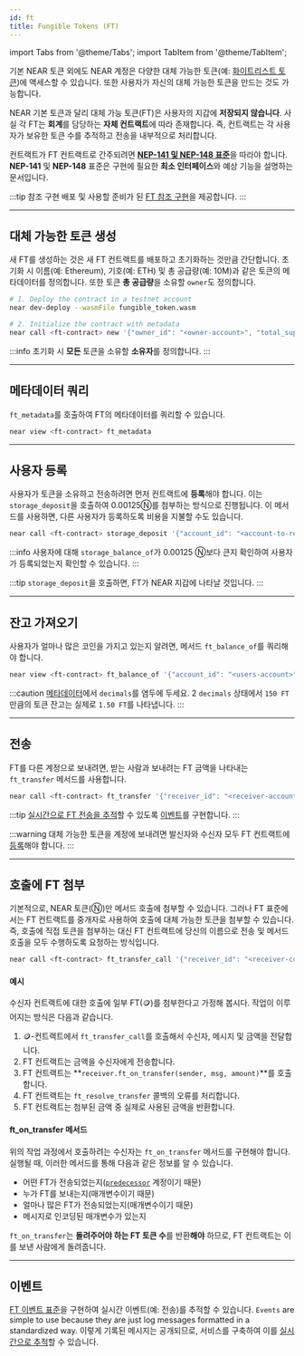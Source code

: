 ```yaml
---
id: ft
title: Fungible Tokens (FT)
---
```


import Tabs from '@theme/Tabs';
import TabItem from '@theme/TabItem';

기본 NEAR 토큰 외에도 NEAR 계정은 다양한 대체 가능한 토큰(예: [화이트리스트 토큰](https://guide.ref.finance/developers-1/cli-trading#query-whitelisted-tokens))에 액세스할 수 있습니다. 또한 사용자가 자신의 대체 가능한 토큰을 만드는 것도 가능합니다.

NEAR 기본 토큰과 달리 대체 가능 토큰(FT)은 사용자의 지갑에 **저장되지 않습니다**. 사실 각 FT는 **회계**를 담당하는 **자체 컨트랙트**에 따라 존재합니다. 즉, 컨트랙트는 각 사용자가 보유한 토큰 수를 추적하고 전송을 내부적으로 처리합니다.

컨트랙트가 FT 컨트랙트로 간주되려면 [**NEP-141 및 NEP-148 표준**](https://nomicon.io/Standards/FungibleToken/)을 따라야 합니다. **NEP-141** 및 **NEP-148** 표준은 구현에 필요한 **최소 인터페이스**와 예상 기능을 설명하는 문서입니다.

:::tip 참조 구현 배포 및 사용할 준비가 된 [FT 참조 구현](https://github.com/near-examples/FT)을 제공합니다. :::

<!-- ### Summary of Methods -->

---

## 대체 가능한 토큰 생성
새 FT를 생성하는 것은 새 FT 컨트랙트를 배포하고 초기화하는 것만큼 간단합니다. 초기화 시 이름(예: Ethereum), 기호(예: ETH) 및 총 공급량(예: 10M)과 같은 토큰의 메타데이터를 정의합니다. 또한 토큰 **총 공급량**을 소유할 `owner`도 정의합니다.

<Tabs className="language-tabs" groupId="code-tabs">
  <TabItem value="cli" label="NEAR CLI">

  ```bash
  # 1. Deploy the contract in a testnet account
  near dev-deploy --wasmFile fungible_token.wasm

  # 2. Initialize the contract with metadata
  near call <ft-contract> new '{"owner_id": "<owner-account>", "total_supply": "1000000000000000", "metadata": { "spec": "ft-1.0.0", "name": "Example Token Name", "symbol": "EXLT", "decimals": 8 }}' --accountId <ft-contract>

  ```

  </TabItem>
</Tabs>

:::info 초기화 시 **모든** 토큰을 소유할 **소유자**를 정의합니다. :::

<hr class="subsection" />

## 메타데이터 쿼리
`ft_metadata`를 호출하여 FT의 메타데이터를 쿼리할 수 있습니다.

<Tabs className="language-tabs" groupId="code-tabs">
  <TabItem value="cli" label="NEAR CLI">

  ```bash
  near view <ft-contract> ft_metadata
  ```

  </TabItem>
</Tabs>

<hr class="subsection" />

## 사용자 등록
사용자가 토큰을 소유하고 전송하려면 먼저 컨트랙트에 **등록**해야 합니다. 이는 `storage_deposit`을 호출하여 0.00125Ⓝ를 첨부하는 방식으로 진행됩니다. 이 메서드를 사용하면, 다른 사용자가 등록하도록 비용을 지불할 수도 있습니다.

<Tabs className="language-tabs" groupId="code-tabs">
  <TabItem value="cli" label="NEAR CLI">

  ```bash
  near call <ft-contract> storage_deposit '{"account_id": "<account-to-register>"}' --accountId <your-account> --amount 0.00125
  ```

  </TabItem>
</Tabs>

:::info 사용자에 대해 `storage_balance_of`가 0.00125 Ⓝ보다 큰지 확인하여 사용자가 등록되었는지 확인할 수 있습니다. :::

:::tip `storage_deposit`을 호출하면, FT가 NEAR 지갑에 나타날 것입니다. :::

<hr class="subsection" />

## 잔고 가져오기
사용자가 얼마나 많은 코인을 가지고 있는지 알려면, 메서드 `ft_balance_of`를 쿼리해야 합니다.

<Tabs className="language-tabs" groupId="code-tabs">
  <TabItem value="cli" label="NEAR CLI">

  ```bash
  near view <ft-contract> ft_balance_of '{"account_id": "<users-account>"}'
  ```
  
  </TabItem>
</Tabs>

:::caution [메타데이터](#메타데이터-조회)에서 `decimals`를 염두에 두세요. 2 `decimals` 상태에서 `150 FT`만큼의 토큰 잔고는 실제로 `1.50 FT`를 나타냅니다. :::

<hr class="subsection" />

## 전송
FT를 다른 계정으로 보내려면, 받는 사람과 보내려는 FT 금액을 나타내는 `ft_transfer` 메서드를 사용합니다.

<Tabs className="language-tabs" groupId="code-tabs">
  <TabItem value="cli" label="NEAR CLI">

  ```bash
  near call <ft-contract> ft_transfer '{"receiver_id": "<receiver-account>", "amount": "<amount>"}' --accountId <your-account> --depositYocto 1
  ```
  
  </TabItem>
</Tabs>

:::tip [실시간으로 FT 전송을 추적](../../4.tools/events.md)할 수 있도록 [이벤트](https://nomicon.io/Standards/Tokens/FungibleToken/Event)를 구현합니다. :::

:::warning 대체 가능한 토큰을 계정에 보내려면 발신자와 수신자 모두 FT 컨트랙트에 [등록](#사용자-등록)해야 합니다. :::

<hr class="subsection" />

## 호출에 FT 첨부
기본적으로, NEAR 토큰(Ⓝ)만 메서드 호출에 첨부할 수 있습니다. 그러나 FT 표준에서는 FT 컨트랙트를 중개자로 사용하여 호출에 대체 가능한 토큰을 첨부할 수 있습니다. 즉, 호출에 직접 토큰을 첨부하는 대신 FT 컨트랙트에 당신의 이름으로 전송 및 메서드 호출을 모두 수행하도록 요청하는 방식입니다.

<Tabs className="language-tabs" groupId="code-tabs">
  <TabItem value="cli" label="NEAR CLI">

  ```bash
  near call <ft-contract> ft_transfer_call '{"receiver_id": "<receiver-contract>", "amount": "<amount>", "msg": "<a-string-message>"}' --accountId <user_account_id> --depositYocto 1
  ```
  
  </TabItem>
</Tabs>

#### 예시
수신자 컨트랙트에 대한 호출에 일부 FT(🪙)를 첨부한다고 가정해 봅시다. 작업이 이루어지는 방식은 다음과 같습니다.
1. 🪙-컨트랙트에서 `ft_transfer_call`를 호출해서 수신자, 메시지 및 금액을 전달합니다.
2. FT 컨트랙트는 금액을 수신자에게 전송합니다.
3. FT 컨트랙트는 **`receiver.ft_on_transfer(sender, msg, amount)`**를 호출합니다.
4. FT 컨트랙트는 `ft_resolve_transfer` 콜백의 오류를 처리합니다.
5. FT 컨트랙트는 첨부된 금액 중 실제로 사용된 금액을 반환합니다.

#### ft_on_transfer 메서드
위의 작업 과정에서 호출하려는 수신자는 `ft_on_transfer` 메서드를 구현해야 합니다. 실행될 때, 이러한 메서드를 통해 다음과 같은 정보를 알 수 있습니다.
- 어떤 FT가 전송되었는지([`predecessor`](../contracts/environment/environment.md#predecessor-and-signer) 계정이기 때문)
- 누가 FT를 보내는지(매개변수이기 때문)
- 얼마나 많은 FT가 전송되었는지(매개변수이기 때문)
- 메시지로 인코딩된 매개변수가 있는지

`ft_on_transfer`는 **돌려주어야 하는 FT 토큰 수**를 반환**해야** 하므로, FT 컨트랙트는 이를 보낸 사람에게 돌려줍니다.

<hr class="subsection" />

## 이벤트
[FT 이벤트 표준](https://nomicon.io/Standards/Tokens/FungibleToken/Event)을 구현하여 실시간 이벤트(예: 전송)를 추적할 수 있습니다. `Events` are simple to use because they are just log messages formatted in a standardized way. 이렇게 기록된 메시지는 공개되므로, 서비스를 구축하여 이를 [실시간으로 추적](../../4.tools/events.md)할 수 있습니다.
